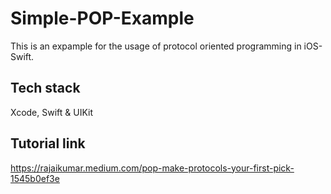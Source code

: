 # Simple-POP-Example

This is an expample for the usage of protocol oriented programming in iOS-Swift.

## Tech stack

Xcode, Swift & UIKit

## Tutorial link

https://rajaikumar.medium.com/pop-make-protocols-your-first-pick-1545b0ef3e
